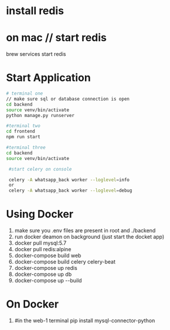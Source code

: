 # install redis

# on mac // start redis

brew services start redis

# Start Application

```bash
# terminal one
// make sure sql or database connection is open
cd backend
source venv/bin/activate
python manage.py runserver

#terminal two
cd frontend
npm run start

#terminal three
cd backend
source venv/bin/activate

 #start celery on console

 celery -A whatsapp_back worker --loglevel=info
 or
 celery -A whatsapp_back worker --loglevel=debug
```

# Using Docker

1.  make sure you .env files are present in root and ./backend
2.  run docker deamon on background (just start the docket app)
3.  docker pull mysql:5.7
4.  docker pull redis:alpine
5.  docker-compose build web
6.  docker-compose build celery celery-beat
7.  docker-compose up redis
8.  docker-compose up db
9.  docker-compose up --build

# On Docker

1.  #in the web-1 terminal
    pip install mysql-connector-python
